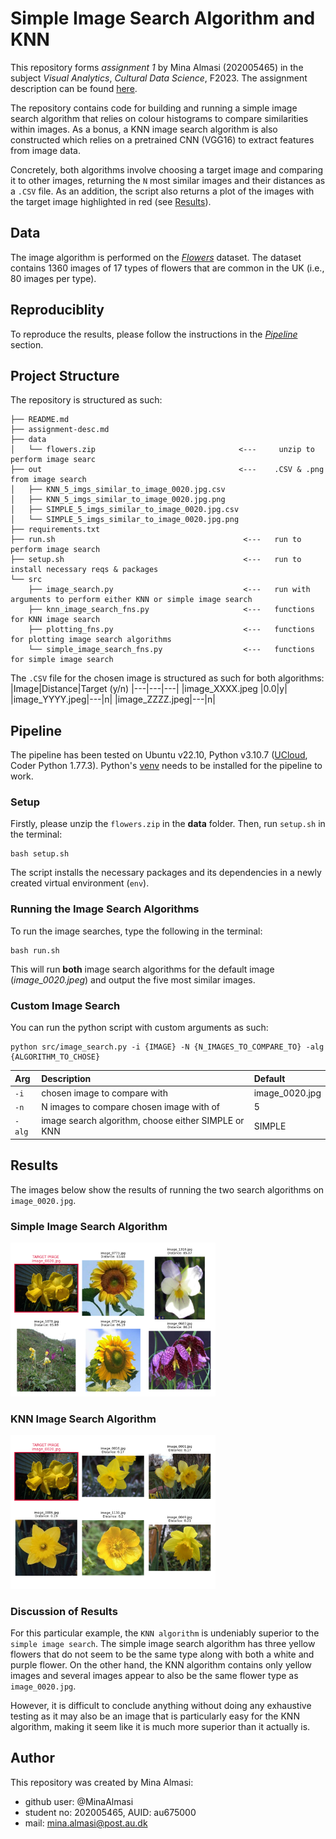 # Simple Image Search Algorithm and KNN

This repository forms *assignment 1* by Mina Almasi (202005465) in the subject *Visual Analytics*, *Cultural Data Science*, F2023. The assignment description can be found [here](https://github.com/MinaAlmasi/assignment1-simple-image-search/blob/master/assignment-desc.md).

The repository contains code for building and running a simple image search algorithm that relies on colour histograms to compare similarities within images. As a bonus, a KNN image search algorithm is also constructed which relies on a pretrained CNN (VGG16) to extract features from image data. 

Concretely, both algorithms involve choosing a target image and comparing it to other images, returning the ```N``` most similar images and their distances as a ```.CSV``` file. As an addition, the script also returns a plot of the images with the target image highlighted in red (see [Results](https://github.com/MinaAlmasi/assignment1-simple-image-search/tree/master#results)).

## Data 
The image algorithm is performed on the [*Flowers*](https://www.robots.ox.ac.uk/~vgg/data/flowers/17/) dataset. The dataset contains 1360 images of 17 types of flowers that are common in the UK (i.e., 80 images per type).

## Reproduciblity
To reproduce the results, please follow the instructions in the [*Pipeline*](https://github.com/MinaAlmasi/assignment1-simple-image-search/tree/master#pipeline) section. 

## Project Structure 
The repository is structured as such:
```
├── README.md
├── assignment-desc.md
├── data
│   └── flowers.zip                                <---     unzip to perform image searc
├── out                                            <---    .CSV & .png from image search
│   ├── KNN_5_imgs_similar_to_image_0020.jpg.csv 
│   ├── KNN_5_imgs_similar_to_image_0020.jpg.png
│   ├── SIMPLE_5_imgs_similar_to_image_0020.jpg.csv
│   └── SIMPLE_5_imgs_similar_to_image_0020.jpg.png
├── requirements.txt
├── run.sh                                          <---   run to perform image search 
├── setup.sh                                        <---   run to install necessary reqs & packages
└── src
    ├── image_search.py                             <---   run with arguments to perform either KNN or simple image search
    ├── knn_image_search_fns.py                     <---   functions for KNN image search
    ├── plotting_fns.py                             <---   functions for plotting image search algorithms
    └── simple_image_search_fns.py                  <---   functions for simple image search
```

The ```.CSV``` file for the chosen image is structured as such for both algorithms:
|Image|Distance|Target (y/n)
|---|---|---|
|image_XXXX.jpeg |0.0|y|
|image_YYYY.jpeg|---|n|
|image_ZZZZ.jpeg|---|n|

## Pipeline
The pipeline has been tested on Ubuntu v22.10, Python v3.10.7 ([UCloud](https://cloud.sdu.dk/), Coder Python 1.77.3). 
Python's [venv](https://docs.python.org/3/library/venv.html) needs to be installed for the pipeline to work.

### Setup
Firstly, please unzip the ```flowers.zip``` in the **data** folder. Then, run ```setup.sh``` in the terminal:
```
bash setup.sh
```
The script installs the necessary packages and its dependencies in a newly created virtual environment (```env```). 

### Running the Image Search Algorithms
To run the image searches, type the following in the terminal:
```
bash run.sh
```

This will run **both** image search algorithms for the default image (*image_0020.jpeg*) and output the five most similar images.

### Custom Image Search
You can run the python script with custom arguments as such:
```
python src/image_search.py -i {IMAGE} -N {N_IMAGES_TO_COMPARE_TO} -alg {ALGORITHM_TO_CHOSE}
```

| Arg        | Description                                         | Default         |
| :---       |:---                                                 |:---             |
| ```-i```   | chosen image to compare with                        | image_0020.jpg |
| ```-n```   | N images to compare chosen image with of            | 5               |
| ```-alg``` | image search algorithm, choose either SIMPLE or KNN | SIMPLE          |

## Results 
The images below show the results of running the two search algorithms on ```image_0020.jpg```.

### Simple Image Search Algorithm 
<p align="left">
  <img width=65% height=65% src="https://github.com/MinaAlmasi/assignment1-simple-image-search/blob/master/out/SIMPLE_5_imgs_similar_to_image_0020.jpg.png">
</p>

### KNN Image Search Algorithm
<p align="left">
  <img width=65% height=65% src="https://github.com/MinaAlmasi/assignment1-simple-image-search/blob/master/out/KNN_5_imgs_similar_to_image_0020.jpg.png">
</p>

### Discussion of Results
For this particular example, the ```KNN algorithm``` is undeniably superior to the ```simple image search```. The simple image search algorithm has three yellow flowers that do not seem to be the same type along with both a white and purple flower. On the other hand, the KNN algorithm contains only yellow images and several images appear to also be the same flower type as ```image_0020.jpg```. 

However, it is difficult to conclude anything without doing any exhaustive testing as it may also be an image that is particularly easy for the KNN algorithm, making it seem like it is much more superior than it actually is. 

## Author 
This repository was created by Mina Almasi:
- github user: @MinaAlmasi
- student no: 202005465, AUID: au675000
- mail: mina.almasi@post.au.dk 